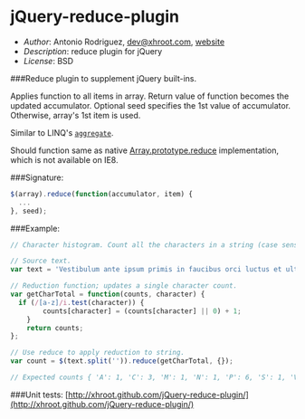 jQuery-reduce-plugin
====================

- *Author*: Antonio Rodriguez, dev@xhroot.com, [website](http://www.xhroot.com)
- *Description*: reduce plugin for jQuery
- *License*: BSD

###Reduce plugin to supplement jQuery built-ins.

Applies function to all items in array.  Return value of function becomes
the updated accumulator.  Optional seed specifies the 1st value of
accumulator.  Otherwise, array's 1st item is used.

Similar to LINQ's [`aggregate`](http://msdn.microsoft.com/en-us/library/bb548651.aspx).

Should function same as native [Array.prototype.reduce](https://developer.mozilla.org/en-US/docs/JavaScript/Reference/Global_Objects/Array/Reduce) implementation,
which is not available on IE8.

###Signature:
```javascript
$(array).reduce(function(accumulator, item) {
  ...
}, seed);
```

###Example:
```javascript
// Character histogram. Count all the characters in a string (case sensitive).

// Source text.
var text = 'Vestibulum ante ipsum primis in faucibus orci luctus et ultrices posuere cubilia Curae; Phasellus vel sapien ac orci mattis dictum. Phasellus gravida tempor mi ac porttitor. Vestibulum vitae velit ac risus malesuada lacinia. Pellentesque habitant morbi tristique senectus et netus et malesuada fames ac turpis egestas. Phasellus a felis vitae diam lacinia rutrum. Nullam pulvinar, tortor nec aliquam adipiscing, nisl ligula consequat orci, malesuada accumsan neque mi sit amet sapien. Maecenas non ante sem. Proin enim urna, mollis vel placerat ut, egestas vel lorem. Sed vitae velit lacus, at fringilla risus. Class aptent taciti sociosqu ad litora torquent per conubia nostra, per inceptos himenaeos. Vivamus sed massa non tellus elementum interdum. Cras nec magna dolor, sit amet sollicitudin diam. Pellentesque viverra neque eu dolor tristique condimentum ac a nulla. Aenean felis tellus, condimentum malesuada tempor sit amet, lacinia a dui.'

// Reduction function; updates a single character count.
var getCharTotal = function(counts, character) {
  if (/[a-z]/i.test(character)) {
		counts[character] = (counts[character] || 0) + 1;
	}
	return counts;
};

// Use reduce to apply reduction to string.
var count = $(text.split('')).reduce(getCharTotal, {});

// Expected counts { 'A': 1, 'C': 3, 'M': 1, 'N': 1, 'P': 6, 'S': 1, 'V': 3, 'a': 86, 'b': 7, 'c': 33, 'd': 19, 'e': 87, 'f': 5, 'g': 7, 'h': 5, 'i': 76, 'l': 56, 'm': 40, 'n': 48, 'o': 32, 'p': 16, 'q': 10, 'r': 39, 's': 66, 't': 64, 'u': 57, 'v': 13 };
```

###Unit tests:
[http://xhroot.github.com/jQuery-reduce-plugin/](http://xhroot.github.com/jQuery-reduce-plugin/)
